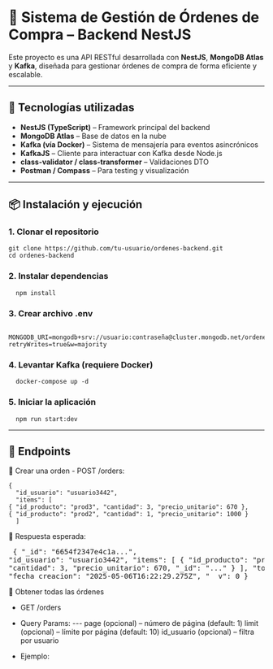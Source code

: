 # 🛒 Sistema de Gestión de Órdenes de Compra – Backend NestJS

Este proyecto es una API RESTful desarrollada con **NestJS**, **MongoDB Atlas** y **Kafka**, diseñada para gestionar órdenes de compra de forma eficiente y escalable.

---

## 🚀 Tecnologías utilizadas

- **NestJS (TypeScript)** – Framework principal del backend
- **MongoDB Atlas** – Base de datos en la nube
- **Kafka (vía Docker)** – Sistema de mensajería para eventos asincrónicos
- **KafkaJS** – Cliente para interactuar con Kafka desde Node.js
- **class-validator / class-transformer** – Validaciones DTO
- **Postman / Compass** – Para testing y visualización

---

## 📦 Instalación y ejecución

### 1. Clonar el repositorio
    git clone https://github.com/tu-usuario/ordenes-backend.git
    cd ordenes-backend
### 2. Instalar dependencias
      npm install
### 3. Crear archivo .env
      MONGODB_URI=mongodb+srv://usuario:contraseña@cluster.mongodb.net/ordenes_db?retryWrites=true&w=majority
### 4. Levantar Kafka (requiere Docker)
      docker-compose up -d
### 5. Iniciar la aplicación
      npm run start:dev
---

## 📮 Endpoints
🔹 Crear una orden
    - POST /orders:
                   
    {
      "id_usuario": "usuario3442",
      "items": [
    { "id_producto": "prod3", "cantidad": 3, "precio_unitario": 670 },
    { "id_producto": "prod2", "cantidad": 1, "precio_unitario": 1000 }
      ]
🔹 Respuesta esperada:
    <pre> { "_id": "6654f2347e4c1a...", "id_usuario": "usuario3442", "items": [ { "id_producto": "prod3", "cantidad": 3, "precio_unitario": 670, "_id": "..." } ], "total": 2010, "fecha_creacion": "2025-05-06T16:22:29.275Z", "__v": 0 } </pre>
🔹 Obtener todas las órdenes
- GET /orders

- Query Params:
--- page (opcional) – número de página (default: 1)
      limit (opcional) – límite por página (default: 10)
      id_usuario (opcional) – filtra por usuario

- Ejemplo:



